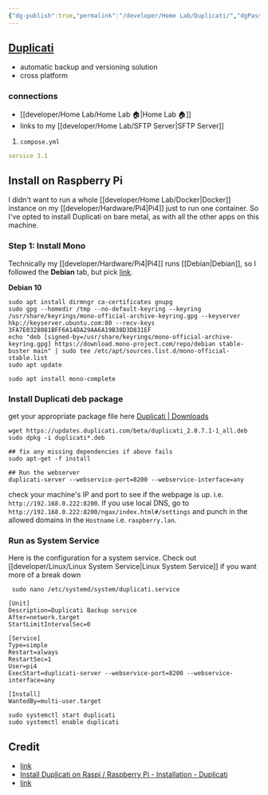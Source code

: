 ```yaml
---
{"dg-publish":true,"permalink":"/developer/Home Lab/Duplicati/","dgPassFrontmatter":true}
---
```


## [Duplicati](https://www.duplicati.com/)
- automatic backup and versioning solution
- cross platform 

### connections
- [[developer/Home Lab/Home Lab 🏠\|Home Lab 🏠]]
- links to my [[developer/Home Lab/SFTP Server\|SFTP Server]] 

1. `compose.yml`
```yaml
service 3.1

```

## Install on Raspberry Pi

I didn't want to run a whole [[developer/Home Lab/Docker\|Docker]] instance on my [[developer/Hardware/Pi4\|Pi4]] just to run one container. So I've opted to install Duplicati on bare metal, as with all the other apps on this machine.

### Step 1: Install Mono

Technically my [[developer/Hardware/Pi4\|Pi4]] runs [[Debian\|Debian]], so I followed the **Debian** tab, but pick [link](https://www.mono-project.com/download/stable/#download-lin-debian).

**Debian 10**
```shell
sudo apt install dirmngr ca-certificates gnupg
sudo gpg --homedir /tmp --no-default-keyring --keyring /usr/share/keyrings/mono-official-archive-keyring.gpg --keyserver hkp://keyserver.ubuntu.com:80 --recv-keys 3FA7E0328081BFF6A14DA29AA6A19B38D3D831EF
echo "deb [signed-by=/usr/share/keyrings/mono-official-archive-keyring.gpg] https://download.mono-project.com/repo/debian stable-buster main" | sudo tee /etc/apt/sources.list.d/mono-official-stable.list
sudo apt update

sudo apt install mono-complete
```

### Install Duplicati deb package

get your appropriate package file here [Duplicati | Downloads](https://www.duplicati.com/download)

```shell
wget https://updates.duplicati.com/beta/duplicati_2.0.7.1-1_all.deb
sudo dpkg -i duplicati*.deb

## fix any missing dependencies if above fails
sudo apt-get -f install

## Run the webserver
duplicati-server --webservice-port=8200 --webservice-interface=any
```

check your machine's IP and port to see if the webpage is up. i.e. `http://192.168.0.222:8200`. If you use local DNS, go to `http://192.168.0.222:8200/ngax/index.html#/settings` and punch in the allowed domains in the `Hostname` i.e. `raspberry.lan`.

### Run as System Service

Here is the configuration for a system service. Check out [[developer/Linux/Linux System Service\|Linux System Service]] if you want more of a break down

` sudo nano /etc/systemd/system/duplicati.service`
```shell
[Unit]
Description=Duplicati Backup service
After=network.target
StartLimitIntervalSec=0

[Service]
Type=simple
Restart=always
RestartSec=1
User=pi4
ExecStart=duplicati-server --webservice-port=8200 --webservice-interface=any

[Install]
WantedBy=multi-user.target
```

```shell
sudo systemctl start duplicati
sudo systemctl enable duplicati
```
## Credit 
- [link](https://www.mono-project.com/download/stable/#download-lin-debian)
- [Install Duplicati on Raspi / Raspberry Pi - Installation - Duplicati](https://forum.duplicati.com/t/install-duplicati-on-raspi-raspberry-pi/5309/2)
- [link](https://www.mono-project.com/download/stable/#download-lin-debian)